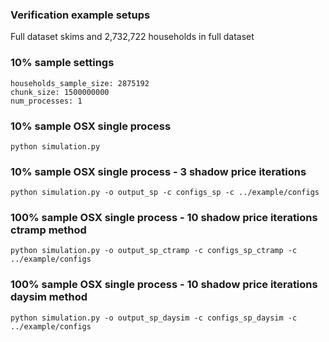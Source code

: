 
### Verification example setups

Full dataset skims and 2,732,722 households in full dataset

### 10% sample settings

```
households_sample_size: 2875192
chunk_size: 1500000000
num_processes: 1
```

### 10% sample OSX single process

```
python simulation.py
```

### 10% sample OSX single process - 3 shadow price iterations

```
python simulation.py -o output_sp -c configs_sp -c ../example/configs
```

### 100% sample OSX single process - 10 shadow price iterations ctramp method

```
python simulation.py -o output_sp_ctramp -c configs_sp_ctramp -c ../example/configs
```

### 100% sample OSX single process - 10 shadow price iterations daysim method

```
python simulation.py -o output_sp_daysim -c configs_sp_daysim -c ../example/configs
```
